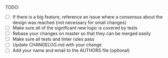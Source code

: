 <!--
  Thanks for filing a pull request on Apollo Client!

  Please look at the following checklist to ensure that your PR
  can be accepted quickly:
-->

TODO:

- [ ] If there is a big feature, reference an issue where a consensus about the design was reached (not necessary for small changes)
- [ ] Make sure all of the significant new logic is covered by tests
- [ ] Rebase your changes on master so that they can be merged easily
- [ ] Make sure all tests and linter rules pass
- [ ] Update CHANGELOG.md with your change
- [ ] Add your name and email to the AUTHORS file (optional)
